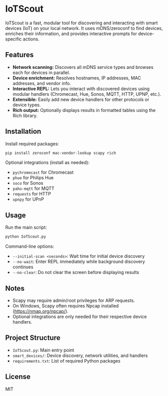 
# IoTScout

IoTScout is a fast, modular tool for discovering and interacting with smart devices (IoT) on your local network. It uses mDNS/zeroconf to find devices, enriches their information, and provides interactive prompts for device-specific actions.

## Features
- **Network scanning:** Discovers all mDNS service types and browses each for devices in parallel.
- **Device enrichment:** Resolves hostnames, IP addresses, MAC addresses, and vendor info.
- **Interactive REPL:** Lets you interact with discovered devices using modular handlers (Chromecast, Hue, Sonos, MQTT, HTTP, UPNP, etc.).
- **Extensible:** Easily add new device handlers for other protocols or device types.
- **Rich output:** Optionally displays results in formatted tables using the Rich library.

## Installation
Install required packages:

```sh
pip install zeroconf mac-vendor-lookup scapy rich
```

Optional integrations (install as needed):
- `pychromecast` for Chromecast
- `phue` for Philips Hue
- `soco` for Sonos
- `paho-mqtt` for MQTT
- `requests` for HTTP
- `upnpy` for UPnP

## Usage
Run the main script:

```sh
python IoTScout.py
```

Command-line options:
- `--initial-scan <seconds>`: Wait time for initial device discovery
- `--no-wait`: Enter REPL immediately while background discovery continues
- `--no-clear`: Do not clear the screen before displaying results

## Notes
- Scapy may require admin/root privileges for ARP requests.
- On Windows, Scapy often requires Npcap installed (https://nmap.org/npcap/).
- Optional integrations are only needed for their respective device handlers.

## Project Structure
- `IoTScout.py`: Main entry point
- `smart_devices/`: Device discovery, network utilities, and handlers
- `requirements.txt`: List of required Python packages

## License
MIT